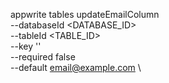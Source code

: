 appwrite tables updateEmailColumn \
        --databaseId <DATABASE_ID> \
        --tableId <TABLE_ID> \
        --key '' \
        --required false \
        --default email@example.com \

